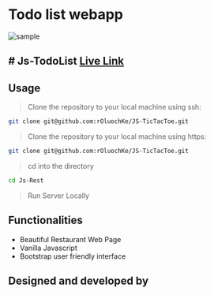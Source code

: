 # Todo list webapp

![sample](src/assets/images/readme.png)

## # Js-TodoList [Live Link](https://eltenedor.netlify.app/#)

## Usage

> Clone the repository to your local machine using ssh:

```bash
git clone git@github.com:rOluochKe/JS-TicTacToe.git
```

> Clone the repository to your local machine using https:

```bash
git clone git@github.com:rOluochKe/JS-TicTacToe.git
```

> cd into the directory

```bash
cd Js-Rest
```

> Run Server Locally

## Functionalities

- Beautiful Restaurant Web Page
- Vanilla Javascript
- Bootstrap user friendly interface

## Designed and developed by
